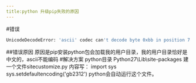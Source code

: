 ```yaml
---
title:python 升级pip失败的原因
---
```

#错误
```bash
UnicodeDecodeError: 'ascii' codec can't decode byte 0xbb in position 7: ordinal not in range(128)
```
##错误原因
<font colo>原因是pip安装python包会加载我的用户目录，我的用户目录恰好是中文的，ascii不能编码</font>
#解决方案
python目录 Python27\Lib\site-packages 建一个文件sitecustomize.py 
内容写： 
import sys 
sys.setdefaultencoding('gb2312') 
python会自动运行这个文件。